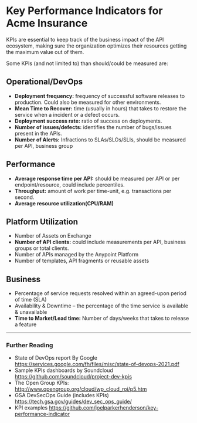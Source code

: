 # Key Performance Indicators for Acme Insurance

KPIs are essential to keep track of the business impact of the API ecosystem, making sure the organization optimizes their resources 
getting the maximum value out of them.

Some KPIs (and not limited to) than should/could be measured are:

## Operational/DevOps
* **Deployment frequency:** frequency of successful software releases to production. Could also be measured for other environments.
* **Mean Time to Recover:** time (usually in hours) that takes to restore the service when a incident or a defect occurs.
* **Deployment success rate:** ratio of success on deployments.
* **Number of issues/defects:** identifies the number of bugs/issues present in the APIs.
* **Number of Alerts:** Infractions to SLAs/SLOs/SLIs, should be measured per API, business group

## Performance
* **Average response time per API:** should be measured per API or per endpoint/resource, could include percentiles.
* **Throughput:** amount of work per time-unit, e.g. transactions per second.
* **Average resource utilization(CPU/RAM)**

## Platform Utilization
* Number of Assets on Exchange
* **Number of API clients:** could include measurements per API, business groups or total clients.
* Number of APIs managed by the Anypoint Platform
* Number of templates, API fragments or reusable assets

## Business
* Percentage of service requests resolved within an agreed-upon period of time (SLA)
* Availability & Downtime – the percentage of the time service is available & unavailable
* **Time to Market/Lead time:** Number of days/weeks that takes to release a feature

*****
### Further Reading
* State of DevOps report By Google https://services.google.com/fh/files/misc/state-of-devops-2021.pdf
* Sample KPIs dashboards by Soundcloud https://github.com/soundcloud/project-dev-kpis
* The Open Group KPIs: http://www.opengroup.org/cloud/wp_cloud_roi/p5.htm
* GSA DevSecOps Guide (includes KPIs) https://tech.gsa.gov/guides/dev_sec_ops_guide/
* KPI examples https://github.com/joelparkerhenderson/key-performance-indicator
